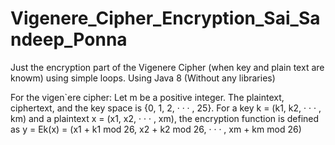 # Vigenere_Cipher_Encryption_Sai_Sandeep_Ponna
Just the encryption part of the Vigenere Cipher (when key and plain text are knowm) using simple loops.
 Using Java 8 (Without any libraries)
 
 For the  vigen`ere cipher: Let m be a positive integer. The plaintext, ciphertext, and the key
space is {0, 1, 2, · · · , 25}. For a key k = (k1, k2, · · · , km) and a plaintext x = (x1, x2, · · · , xm), the
encryption function is defined as
y = Ek(x) = (x1 + k1 mod 26, x2 + k2 mod 26, · · · , xm + km mod 26)

